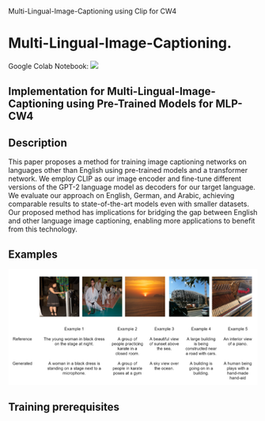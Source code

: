 # 
 Multi-Lingual-Image-Captioning using Clip for CW4



# Multi-Lingual-Image-Captioning.

Google Colab Notebook: <a href="https://colab.research.google.com/drive/1dOqoCRqcan56fOOPNTLFQcBtg0ILO4wL?usp=sharing"><img src="https://colab.research.google.com/assets/colab-badge.svg" height=20></a>  





## Implementation for  Multi-Lingual-Image-Captioning using Pre-Trained Models for MLP-CW4




## Description  
This paper proposes a method for training image captioning networks on languages other than English using pre-trained models and a transformer network. We employ CLIP as our image encoder and fine-tune different versions of the GPT-2 language model as decoders for our target language. We evaluate our approach on English, German, and Arabic, achieving comparable results to state-of-the-art models even with smaller datasets. Our proposed method has implications for bridging the gap between English and other language image captioning, enabling more applications to benefit from this technology.

## Examples
![alt text](https://github.com/ammarnasr/Multi-Lingual-Image-Captioning/raw/main/readMeImgs/qa2.png)

## Training prerequisites

[comment]: <> (Dependencies can be found at the [Google Colab notebook]&#40;https://colab.research.google.com/drive/1dOqoCRqcan56fOOPNTLFQcBtg0ILO4wL?usp=sharing&#41; )
